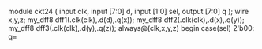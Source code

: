 module ckt24 ( 
    input clk, 
    input [7:0] d, 
    input [1:0] sel, 
    output [7:0] q 
);
wire x,y,z;
my_dff8 dff1(.clk(clk),.d(d),.q(x));
my_dff8 dff2(.clk(clk),.d(x),.q(y));
my_dff8 dff3(.clk(clk),.d(y),.q(z));
always@(clk,x,y,z) begin
case(sel)
2'b00: q=